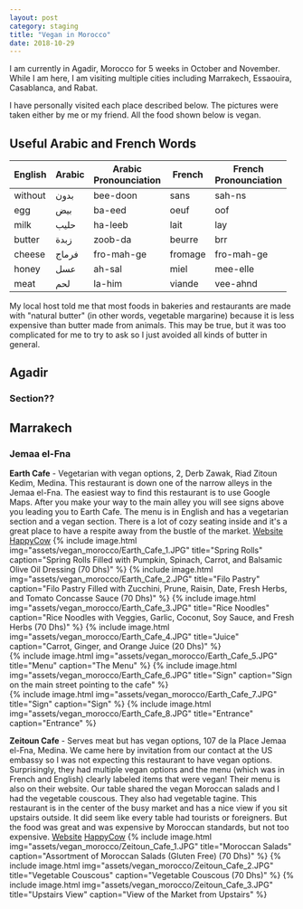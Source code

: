 ```yaml
---
layout: post
category: staging
title: "Vegan in Morocco"
date: 2018-10-29
---
```


I am currently in Agadir, Morocco for 5 weeks in October and November.
While I am here, I am visiting multiple cities including Marrakech, Essaouira, Casablanca, and Rabat.

I have personally visited each place described below.  The pictures were taken either by me or my friend.  All the food shown below is vegan.

## Useful Arabic and French Words

| English 	| Arabic 	| Arabic<br>Pronounciation 	| French  	| French<br>Pronounciation  |
|-----------|-----------|---------------------------|-----------|---------------------------|
| without 	|    بدون   |	bee-doon              	| sans    	| sah-ns                	|
| egg     	|    بيض    |	ba-eed                	| oeuf    	| oof                   	|
| milk    	|    حليب   |	ha-leeb               	| lait    	| lay                   	|
| butter  	|    زبدة   |	zoob-da               	| beurre  	| brr                   	|
| cheese  	|    فرماج  |	fro-mah-ge            	| fromage 	| fro-mah-ge            	|
| honey     |    عسل    |   ah-sal                  | miel    	| mee-elle              	|
| meat    	|    لحم    |	la-him                  | viande  	| vee-ahnd              	|

My local host told me that most foods in bakeries and restaurants are made with "natural butter" (in other words, vegetable margarine) because it is less expensive than butter made from animals.  This may be true, but it was too complicated for me to try to ask so I just avoided all kinds of butter in general.

## Agadir

### Section??


## Marrakech
### Jemaa el-Fna
**Earth Cafe** - Vegetarian with vegan options, 2, Derb Zawak, Riad Zitoun Kedim, Medina.
This restaurant is down one of the narrow alleys in the Jemaa el-Fna.  The easiest way to find this restaurant is to use Google Maps.  After you make your way to the main alley you will see signs above you leading you to Earth Cafe.  The menu is in English and has a vegetarian section and a vegan section.  There is a lot of cozy seating inside and it's a great place to have a respite away from the bustle of the market.
[Website](http://www.earthcafemarrakech.com/) [HappyCow](https://www.happycow.net/reviews/earth-cafe-marrakech-13178)
{% include image.html
            img="assets/vegan_morocco/Earth_Cafe_1.JPG"
            title="Spring Rolls"
            caption="Spring Rolls Filled with Pumpkin, Spinach, Carrot, and Balsamic Olive Oil Dressing (70 Dhs)" %}
{% include image.html
            img="assets/vegan_morocco/Earth_Cafe_2.JPG"
            title="Filo Pastry"
            caption="Filo Pastry Filled with Zucchini, Prune, Raisin, Date, Fresh Herbs, and Tomato Concasse Sauce (70 Dhs)" %}
{% include image.html
            img="assets/vegan_morocco/Earth_Cafe_3.JPG"
            title="Rice Noodles"
            caption="Rice Noodles with Veggies, Garlic, Coconut, Soy Sauce, and Fresh Herbs (70 Dhs)" %}
{% include image.html
            img="assets/vegan_morocco/Earth_Cafe_4.JPG"
            title="Juice"
            caption="Carrot, Ginger, and Orange Juice (20 Dhs)" %}		
{% include image.html
            img="assets/vegan_morocco/Earth_Cafe_5.JPG"
            title="Menu"
            caption="The Menu" %}
{% include image.html
            img="assets/vegan_morocco/Earth_Cafe_6.JPG"
            title="Sign"
            caption="Sign on the main street pointing to the cafe" %}			
{% include image.html
            img="assets/vegan_morocco/Earth_Cafe_7.JPG"
            title="Sign"
            caption="Sign" %}
{% include image.html
            img="assets/vegan_morocco/Earth_Cafe_8.JPG"
            title="Entrance"
            caption="Entrance" %}

**Zeitoun Cafe** - Serves meat but has vegan options, 107 de la Place Jemaa el-Fna, Medina.
We came here by invitation from our contact at the US embassy so I was not expecting this restaurant to have vegan options.  Surprisingly, they had multiple vegan options and the menu (which was in French and English) clearly labeled items that were vegan!  Their menu is also on their website.  Our table shared the vegan Moroccan salads and I had the vegetable couscous.  They also had vegetable tagine.  This restaurant is in the center of the busy market and has a nice view if you sit upstairs outside.  It did seem like every table had tourists or foreigners.  But the food was great and was expensive by Moroccan standards, but not too expensive.
[Website](https://www.zeitouncafe.com/en/) [HappyCow](https://www.happycow.net/reviews/zeitoun-cafe-marrakech-88282)
{% include image.html
            img="assets/vegan_morocco/Zeitoun_Cafe_1.JPG"
            title="Moroccan Salads"
            caption="Assortment of Moroccan Salads (Gluten Free) (70 Dhs)" %}
{% include image.html
            img="assets/vegan_morocco/Zeitoun_Cafe_2.JPG"
            title="Vegetable Couscous"
            caption="Vegetable Couscous (70 Dhs)" %}
{% include image.html
            img="assets/vegan_morocco/Zeitoun_Cafe_3.JPG"
            title="Upstairs View"
            caption="View of the Market from Upstairs" %}